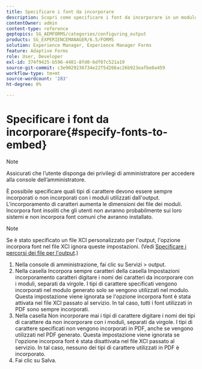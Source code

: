```yaml
---
title: Specificare i font da incorporare
description: Scopri come specificare i font da incorporare in un modulo adattivo. È possibile specificare i tipi di carattere incorporati o mai incorporati con i moduli generati dal servizio Forms.
contentOwner: admin
content-type: reference
geptopics: SG_AEMFORMS/categories/configuring_output
products: SG_EXPERIENCEMANAGER/6.5/FORMS
solution: Experience Manager, Experience Manager Forms
feature: Adaptive Forms
role: User, Developer
exl-id: 374f9425-b596-4481-8fd0-6df07c521a19
source-git-commit: c3e9029236734e22f5d266ac26b923eafbe0a459
workflow-type: tm+mt
source-wordcount: '283'
ht-degree: 0%

---
```


# Specificare i font da incorporare{#specify-fonts-to-embed}

>[!NOTE]
> 
> Assicurati che l’utente disponga dei privilegi di amministratore per accedere alla console dell’amministratore.

È possibile specificare quali tipi di carattere devono essere sempre incorporati o non incorporati con i moduli utilizzati dall&#39;output. L&#39;incorporamento di caratteri aumenta le dimensioni dei file dei moduli. Incorpora font insoliti che gli utenti non avranno probabilmente sui loro sistemi e non incorpora font comuni che avranno installato.

>[!NOTE]
>
>Se è stato specificato un file XCI personalizzato per l&#39;output, l&#39;opzione incorpora font nel file XCI ignora queste impostazioni. (Vedi [Specificare i percorsi dei file per l&#39;output](/help/forms/using/admin-help/specify-file-locations-output.md#specify-file-locations-for-output).)

1. Nella console di amministrazione, fai clic su Servizi > output.
1. Nella casella Incorpora sempre caratteri della casella Impostazioni incorporamento caratteri digitare i nomi dei caratteri da incorporare con i moduli, separati da virgole. I tipi di carattere specificati vengono incorporati nel modulo generato solo se vengono utilizzati nel modulo. Questa impostazione viene ignorata se l&#39;opzione incorpora font è stata attivata nel file XCI passato al servizio. In tal caso, tutti i font utilizzati in PDF sono sempre incorporati.
1. Nella casella Non incorporare mai i tipi di carattere digitare i nomi dei tipi di carattere da non incorporare con i moduli, separati da virgole. I tipi di carattere specificati non vengono incorporati in PDF, anche se vengono utilizzati nel PDF generato. Questa impostazione viene ignorata se l&#39;opzione incorpora font è stata disattivata nel file XCI passato al servizio. In tal caso, nessuno dei tipi di carattere utilizzati in PDF è incorporato.
1. Fai clic su Salva.
